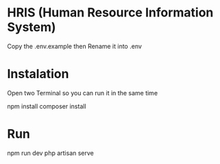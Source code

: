 # HRIS (Human Resource Information System)

Copy the .env.example then
Rename it into .env
# Instalation
Open two Terminal so you can run it in the same time

npm install
composer install

# Run
npm run dev
php artisan serve

